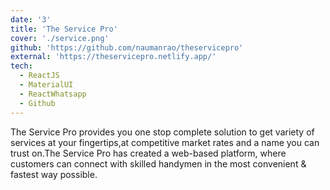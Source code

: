 ```yaml
---
date: '3'
title: 'The Service Pro'
cover: './service.png'
github: 'https://github.com/naumanrao/theservicepro'
external: 'https://theservicepro.netlify.app/'
tech:
  - ReactJS
  - MaterialUI
  - ReactWhatsapp
  - Github
---
```


The Service Pro provides you one stop complete solution to get variety of services
at your fingertips,at competitive market rates and a name you can trust on.The Service Pro has created a web-based platform, where customers can connect with skilled handymen in the most convenient & fastest way possible.
